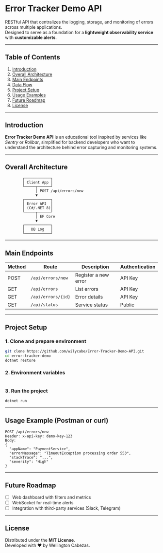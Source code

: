 # Error Tracker Demo API

RESTful API that centralizes the logging, storage, and monitoring of errors across multiple applications.  
Designed to serve as a foundation for a **lightweight observability service** with **customizable alerts**.

---

## Table of Contents

1. [Introduction](#introduction)
2. [Overall Architecture](#overall-architecture)
3. [Main Endpoints](#main-endpoints)
4. [Data Flow](#data-flow)
5. [Project Setup](#project-setup)
6. [Usage Examples](#usage-examples)
7. [Future Roadmap](#future-roadmap)
8. [License](#license)

---

## Introduction

**Error Tracker Demo API** is an educational tool inspired by services like *Sentry* or *Rollbar*, simplified for backend developers who want to understand the architecture behind error capturing and monitoring systems.

---

## Overall Architecture

```
        ┌────────────┐
        │ Client App │
        └─────┬──────┘
              │ POST /api/errors/new
              ▼
        ┌────────────┐
        │ Error API  │
        │ (C#/.NET 8)│
        └─────┬──────┘
              │ EF Core
              ▼
        ┌────────────┐
        │   DB Log   │
        └────────────┘
```

---

## Main Endpoints

| Method | Route | Description | Authentication |
|--------|-------|-------------|----------------|
| POST   | `/api/errors/new` | Register a new error | API Key |
| GET    | `/api/errors`     | List errors | API Key |
| GET    | `/api/errors/{id}`| Error details | API Key |
| GET    | `/api/status`     | Service status | Public |

---

## Project Setup

### 1️. Clone and prepare environment
```bash
git clone https://github.com/wilycabe/Error-Tracker-Demo-API.git
cd error-tracker-demo
dotnet restore
```

### 2️. Environment variables
```
```

### 3️. Run the project
```bash
dotnet run
```

---

## Usage Example (Postman or curl)
```http
POST /api/errors/new
Header: x-api-key: demo-key-123
Body:
{
  "appName": "PaymentService",
  "errorMessage": "TimeoutException processing order 553",
  "stackTrace": "...",
  "severity": "High"
}
```

---

## Future Roadmap

- [ ] Web dashboard with filters and metrics  
- [ ] WebSocket for real-time alerts  
- [ ] Integration with third-party services (Slack, Telegram)  

---

## License

Distributed under the **MIT License**.  
Developed with ❤️ by Wellington Cabezas.